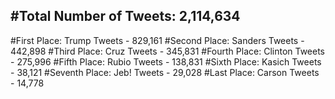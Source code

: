 #Total Number of Tweets: 2,114,634 
---
#First Place: Trump Tweets - 829,161
#Second Place: Sanders Tweets - 442,898
#Third Place: Cruz Tweets - 345,831
#Fourth Place: Clinton Tweets - 275,996
#Fifth Place: Rubio Tweets - 138,831
#Sixth Place: Kasich Tweets - 38,121
#Seventh Place: Jeb! Tweets - 29,028
#Last Place: Carson Tweets - 14,778
